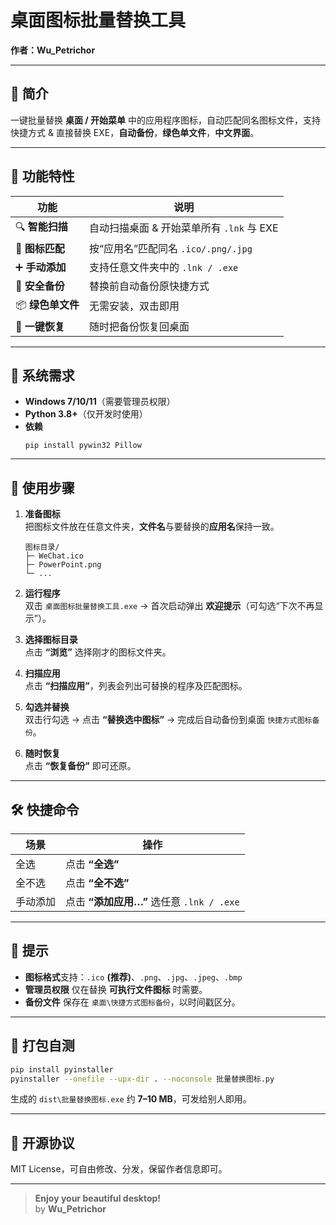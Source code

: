 # 桌面图标批量替换工具  
**作者：Wu_Petrichor**

---

## 📖 简介  
一键批量替换 **桌面 / 开始菜单** 中的应用程序图标，自动匹配同名图标文件，支持快捷方式 & 直接替换 EXE，**自动备份**，**绿色单文件**，**中文界面**。

---

## 🚀 功能特性
| 功能 | 说明 |
|---|---|
| 🔍 **智能扫描** | 自动扫描桌面 & 开始菜单所有 `.lnk` 与 EXE |
| 🎯 **图标匹配** | 按“应用名”匹配同名 `.ico/.png/.jpg` |
| ➕ **手动添加** | 支持任意文件夹中的 `.lnk / .exe` |
| 💾 **安全备份** | 替换前自动备份原快捷方式 |
| 📦 **绿色单文件** | 无需安装，双击即用 |
| 🧹 **一键恢复** | 随时把备份恢复回桌面 |

---

## 🧰 系统需求
- **Windows 7/10/11**（需要管理员权限）  
- **Python 3.8+**（仅开发时使用）  
- **依赖**  
  ```
  pip install pywin32 Pillow
  ```

---

## 📁 使用步骤

1. **准备图标**  
   把图标文件放在任意文件夹，**文件名**与要替换的**应用名**保持一致。  
   ```
   图标目录/
   ├─ WeChat.ico
   ├─ PowerPoint.png
   └─ ...
   ```

2. **运行程序**  
   双击 `桌面图标批量替换工具.exe` → 首次启动弹出 **欢迎提示**（可勾选“下次不再显示”）。

3. **选择图标目录**  
   点击 **“浏览”** 选择刚才的图标文件夹。

4. **扫描应用**  
   点击 **“扫描应用”**，列表会列出可替换的程序及匹配图标。

5. **勾选并替换**  
   双击行勾选 → 点击 **“替换选中图标”** → 完成后自动备份到桌面 `快捷方式图标备份`。

6. **随时恢复**  
   点击 **“恢复备份”** 即可还原。

---

## 🛠️ 快捷命令

| 场景 | 操作 |
|---|---|
| 全选 | 点击 **“全选”** |
| 全不选 | 点击 **“全不选”** |
| 手动添加 | 点击 **“添加应用…”** 选任意 `.lnk / .exe` |

---

## 📌 提示

- **图标格式**支持：`.ico` **(推荐)**、`.png`、`.jpg`、`.jpeg`、`.bmp`  
- **管理员权限** 仅在替换 **可执行文件图标** 时需要。  
- **备份文件** 保存在 `桌面\快捷方式图标备份`，以时间戳区分。

---

## 🔧 打包自测

```bash
pip install pyinstaller
pyinstaller --onefile --upx-dir . --noconsole 批量替换图标.py
```

生成的 `dist\批量替换图标.exe` 约 **7–10 MB**，可发给别人即用。

---

## 📄 开源协议

MIT License，可自由修改、分发，保留作者信息即可。

---

> **Enjoy your beautiful desktop!**  
> by **Wu_Petrichor**

